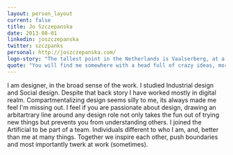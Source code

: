```yaml
---
layout: person_layout
current: false
title: Jo Szczepanska
date: 2013-08-01
linkedin: joszczepanska
twitter: szczpanks
personal: http://joszczepanska.com/
logo-story: "The tallest point in the Netherlands is Vaalserberg, at a meagre 322.7 m above sea level, it is a somewhat borrow peak, positioned precariously where Germany, Belgium, and Netherlands intersect. Unlike much of the rest of the country it was not claimed from the peat or sea by the Dutch. Referencing our Artificial home, I felt it was fitting for my version of our logo to contain a series of woman-made mountains. A tribute to dutch ingenuity and determination to succeed."
quote: "You will find me somewhere with a head full of crazy ideas, more than enough determination to make it happen, and, a hot glue gun - unicorn is optional."
---
```


I am designer, in the broad sense of the work. I studied Industrial design and Social design. Despite that back story I have worked mostly in digital realm. Compartmentalizing design seems silly to me, its always made me feel I'm missing out. I feel if you are passionate about design, drawing an arbitartrary line around any design role not only takes the fun out of trying new things but prevents you from understanding others. I joined the Artificial to be part of a team. Individuals different to who I am, and, better than me at many things. Together we inspire each other, push boundaries and most importantly twerk at work (sometimes).
